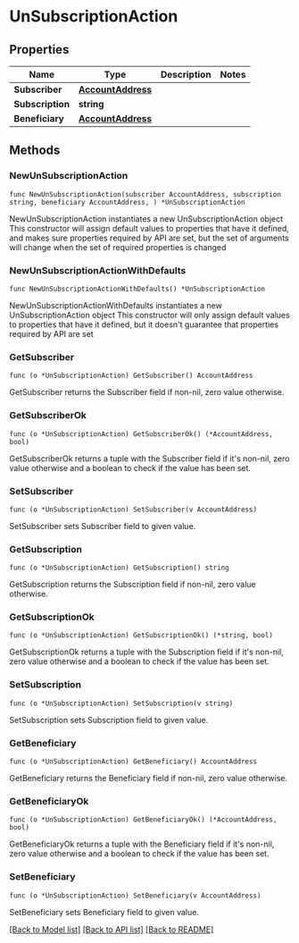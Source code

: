 # UnSubscriptionAction

## Properties

Name | Type | Description | Notes
------------ | ------------- | ------------- | -------------
**Subscriber** | [**AccountAddress**](AccountAddress.md) |  | 
**Subscription** | **string** |  | 
**Beneficiary** | [**AccountAddress**](AccountAddress.md) |  | 

## Methods

### NewUnSubscriptionAction

`func NewUnSubscriptionAction(subscriber AccountAddress, subscription string, beneficiary AccountAddress, ) *UnSubscriptionAction`

NewUnSubscriptionAction instantiates a new UnSubscriptionAction object
This constructor will assign default values to properties that have it defined,
and makes sure properties required by API are set, but the set of arguments
will change when the set of required properties is changed

### NewUnSubscriptionActionWithDefaults

`func NewUnSubscriptionActionWithDefaults() *UnSubscriptionAction`

NewUnSubscriptionActionWithDefaults instantiates a new UnSubscriptionAction object
This constructor will only assign default values to properties that have it defined,
but it doesn't guarantee that properties required by API are set

### GetSubscriber

`func (o *UnSubscriptionAction) GetSubscriber() AccountAddress`

GetSubscriber returns the Subscriber field if non-nil, zero value otherwise.

### GetSubscriberOk

`func (o *UnSubscriptionAction) GetSubscriberOk() (*AccountAddress, bool)`

GetSubscriberOk returns a tuple with the Subscriber field if it's non-nil, zero value otherwise
and a boolean to check if the value has been set.

### SetSubscriber

`func (o *UnSubscriptionAction) SetSubscriber(v AccountAddress)`

SetSubscriber sets Subscriber field to given value.


### GetSubscription

`func (o *UnSubscriptionAction) GetSubscription() string`

GetSubscription returns the Subscription field if non-nil, zero value otherwise.

### GetSubscriptionOk

`func (o *UnSubscriptionAction) GetSubscriptionOk() (*string, bool)`

GetSubscriptionOk returns a tuple with the Subscription field if it's non-nil, zero value otherwise
and a boolean to check if the value has been set.

### SetSubscription

`func (o *UnSubscriptionAction) SetSubscription(v string)`

SetSubscription sets Subscription field to given value.


### GetBeneficiary

`func (o *UnSubscriptionAction) GetBeneficiary() AccountAddress`

GetBeneficiary returns the Beneficiary field if non-nil, zero value otherwise.

### GetBeneficiaryOk

`func (o *UnSubscriptionAction) GetBeneficiaryOk() (*AccountAddress, bool)`

GetBeneficiaryOk returns a tuple with the Beneficiary field if it's non-nil, zero value otherwise
and a boolean to check if the value has been set.

### SetBeneficiary

`func (o *UnSubscriptionAction) SetBeneficiary(v AccountAddress)`

SetBeneficiary sets Beneficiary field to given value.



[[Back to Model list]](../README.md#documentation-for-models) [[Back to API list]](../README.md#documentation-for-api-endpoints) [[Back to README]](../README.md)


